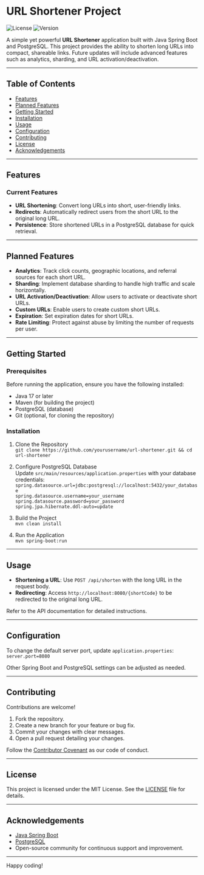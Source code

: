 # URL Shortener Project

![License](https://img.shields.io/badge/license-MIT-blue.svg) ![Version](https://img.shields.io/badge/version-1.0.0-green.svg)

A simple yet powerful **URL Shortener** application built with Java Spring Boot and PostgreSQL. This project provides the ability to shorten long URLs into compact, shareable links. Future updates will include advanced features such as analytics, sharding, and URL activation/deactivation.

---

## Table of Contents

- [Features](#features)
- [Planned Features](#planned-features)
- [Getting Started](#getting-started)
- [Installation](#installation)
- [Usage](#usage)
- [Configuration](#configuration)
- [Contributing](#contributing)
- [License](#license)
- [Acknowledgements](#acknowledgements)

---

## Features

### Current Features
- **URL Shortening**: Convert long URLs into short, user-friendly links.
- **Redirects**: Automatically redirect users from the short URL to the original long URL.
- **Persistence**: Store shortened URLs in a PostgreSQL database for quick retrieval.

---

## Planned Features

- **Analytics**: Track click counts, geographic locations, and referral sources for each short URL.
- **Sharding**: Implement database sharding to handle high traffic and scale horizontally.
- **URL Activation/Deactivation**: Allow users to activate or deactivate short URLs.
- **Custom URLs**: Enable users to create custom short URLs.
- **Expiration**: Set expiration dates for short URLs.
- **Rate Limiting**: Protect against abuse by limiting the number of requests per user.

---

## Getting Started

### Prerequisites

Before running the application, ensure you have the following installed:
- Java 17 or later
- Maven (for building the project)
- PostgreSQL (database)
- Git (optional, for cloning the repository)

### Installation

1. Clone the Repository  
   `git clone https://github.com/yourusername/url-shortener.git && cd url-shortener`  

2. Configure PostgreSQL Database  
   Update `src/main/resources/application.properties` with your database credentials:  
   `spring.datasource.url=jdbc:postgresql://localhost:5432/your_database`  
   `spring.datasource.username=your_username`  
   `spring.datasource.password=your_password`  
   `spring.jpa.hibernate.ddl-auto=update`  

3. Build the Project  
   `mvn clean install`  

4. Run the Application  
   `mvn spring-boot:run`  

---

## Usage

- **Shortening a URL**: Use `POST /api/shorten` with the long URL in the request body.  
- **Redirecting**: Access `http://localhost:8080/{shortCode}` to be redirected to the original long URL.  

Refer to the API documentation for detailed instructions.

---

## Configuration

To change the default server port, update `application.properties`:  
`server.port=8080`  

Other Spring Boot and PostgreSQL settings can be adjusted as needed.

---

## Contributing

Contributions are welcome!  
1. Fork the repository.  
2. Create a new branch for your feature or bug fix.  
3. Commit your changes with clear messages.  
4. Open a pull request detailing your changes.  

Follow the [Contributor Covenant](https://www.contributor-covenant.org/) as our code of conduct.

---

## License

This project is licensed under the MIT License. See the [LICENSE](LICENSE) file for details.

---

## Acknowledgements

- [Java Spring Boot](https://spring.io/projects/spring-boot)  
- [PostgreSQL](https://www.postgresql.org/)  
- Open-source community for continuous support and improvement.

---

Happy coding!
